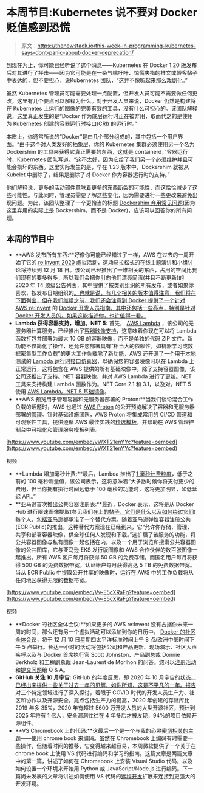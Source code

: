 # 本周节目:Kubernetes 说不要对 Docker 贬值感到恐慌

> 原文：<https://thenewstack.io/this-week-in-programming-kubernetes-says-dont-panic-about-docker-deprecation/>

到现在为止，你可能已经听说了这个消息——Kubernetes 在 Docker 1.20 版发布后对其进行了抨击——因为它可能是在一条气喘吁吁、惊慌失措的推文或博客帖子中表达的，但不要担心，[说](https://kubernetes.io/blog/2020/12/02/dont-panic-kubernetes-and-docker/)Kubernetes 团队，“这并不像听起来那么戏剧化。”

虽然 Kubernetes 管理员可能需要处理一点配置，但开发人员可能不需要做任何更改，这里有几个要点可以解释为什么。对于开发人员来说，Docker 仍然是构建将在 Kubernetes 上运行的图像的完美有效的工具，没有什么可担心的。该团队解释说，这里真正发生的是“Docker 作为底层运行时正在被弃用，取而代之的是使用为 Kubernetes 创建的[容器运行时接口(CRI)](https://kubernetes.io/blog/2016/12/container-runtime-interface-cri-in-kubernetes/) 的运行时。”

本质上，你通常所说的“Docker”是由几个部分组成的，其中包括一个用户界面。“由于这个对人类友好的抽象层，你的 Kubernetes 集群必须使用另一个名为 Dockershim 的工具来获得它真正需要的东西，这就是 containerd，”容器运行时，Kubernetes 团队写道。“这不太好，因为它给了我们另一个必须维护并且可能会损坏的东西。这里实际发生的是，早在 1.23 版本中，Dockershim 就被从 Kubelet 中删除了，结果是删除了对 Docker 作为容器运行时的支持。”

他们解释说，更多的活动部件意味着更多的东西断裂的可能性，而这恰恰减少了这些可能性。与此同时，管理员需要了解这些变化，因为需要进行一些更改来避免出现问题。为此，该团队整理了一个更恰当的标题 [Dockershim 弃用常见问题](https://kubernetes.io/blog/2020/12/02/dockershim-faq/)(因为这里弃用的实际上是 Dockershim，而不是 Docker)，应该可以回答你的所有问题。

## 本周的节目中

*   **AWS 发布所有东西:**好像你可能已经错过了一样，AWS 在过去的一周开始了它的 [re:Invent 2020](https://reinvent.awsevents.com/) 虚拟活动，这场马拉松式的在线主题演讲和小组讨论将持续到 12 月 18 日。该公司已经推出了一堆相关的东西，占用的空间比我们现有的要多得多，所以我们会把你引向他们漂亮简洁(并且不断更新)的 2020 年 T4 顶级公告列表，其中提供了按类别组织的所有发布，或者如果你喜欢，按发布日期组织的[。也就是说，有几个相关的版本值得注意，我们将在下面列出，但在我们继续之前，我们还会注意到 Docker 提供了一个针对 AWS re:Invent](https://aws.amazon.com/new/reinvent/) 的 [Docker 开发人员指南，其中还包括一些亮点，特别是针对 Docker 开发人员的。如果这能描述你，也许值得一看。](https://www.docker.com/blog/the-docker-developer-guide-to-aws-reinvent/)
*   **Lambda 获得容器支持，增加。NET 5:** 首先， [AWS Lambda](https://aws.amazon.com/lambda/) ，该公司的无服务器计算服务，已经推出了[容器映像支持](https://aws.amazon.com/blogs/aws/new-for-aws-lambda-container-image-support)，这意味着你现在可以将 Lambda 函数打包并部署为最大 10 GB 的容器映像，而不是单独的代码 ZIP 文件。新功能不仅简化了操作，还允许您部署具有“相当大的依赖性，如机器学习或数据密集型工作负载”的更大工作负载除了新功能，AWS 还开源了一个用于本地测试的 [Lambda 运行时接口仿真器](https://github.com/aws/aws-lambda-runtime-interface-emulator/)，以确保您的容器映像可以在 Lambda 上正常运行，这将包含在 AWS 提供的所有基础映像中。除了支持容器图像，该公司还推出了支持。NET 容器映像，并对 AWS Lambda 进行了更新。NET 工具来支持构建 Lambda 函数作为。NET Core 2.1 和 3.1，以及对。NET 5 使用 [AWS Lambda。NET 5 基础镜像](https://gallery.ecr.aws/lambda/dotnet)。
*   **AWS 预览用于管理容器和无服务器部署的 Proton:**当我们谈论混合工作负载的话题时，AWS 也通过 [AWS Proton](https://aws.amazon.com/proton/) 的公开预览解决了容器和无服务器部署的[管理](https://feedproxy.google.com/~r/AmazonWebServicesBlog/~3/7A6FEfOsEW4/)。针对基础设施团队，AWS Proton 将集成常用的 CI/CD 管道和可观察性工具，提供遵循 AWS 最佳实践的[精选模板](https://github.com/aws-samples/aws-proton-sample-templates)，并帮助在 AWS 管理控制台中可视化和管理服务模板列表。

[https://www.youtube.com/embed/yWXT21enYYc?feature=oembed](https://www.youtube.com/embed/yWXT21enYYc?feature=oembed)

视频

*   **Lambda 增加毫秒计费:**最后，Lambda 推出了[1 毫秒计费粒度](https://feedproxy.google.com/~r/AmazonWebServicesBlog/~3/-rbrFFJWnzc/)，低于之前的 100 毫秒测量值，该公司表示，这将意味着“大多数时候你将支付更少的费用，但当你拥有执行时间远低于 100 毫秒的功能时，这将更加明显，如低延迟 API。”
*   **亚马逊首次推出公共容器注册表:**最近，Docker 表示，这将是从 Docker Hub 进行限速图像提取(参见我们在[上的帖子，它们是什么以及如何绕过它们](https://thenewstack.io/docker-hub-limits-what-they-are-and-how-to-route-around-them/))每个人，[包括亚马逊](https://aws.amazon.com/blogs/containers/advice-for-customers-dealing-with-docker-hub-rate-limits-and-a-coming-soon-announcement/)都承诺了一个替代方案。随着亚马逊弹性容器注册公共(ECR Public)的推出，这种替代方案现在已经到来，它“允许你存储、管理、共享和部署容器映像，供全球任何人发现和下载。”这扩展了该服务的功能，将公共容器图像与私有图像一起包括在内，以及一个用于浏览和搜索公共容器图像的公共图库，它与亚马逊 EKS 发行版图像和 AWS 合作伙伴的数百张图像一起推出。所有 AWS 客户每月将获得 50 GB 的免费存储，而匿名用户每月将获得 500 GB 的免费数据带宽，认证帐户每月获得高达 5 TB 的免费数据带宽。当从 ECR Public 中提取公开共享的映像时，运行在 AWS 中的工作负载将从任何地区获得无限的数据带宽。

[https://www.youtube.com/embed/Vv-E5cXRaFg?feature=oembed](https://www.youtube.com/embed/Vv-E5cXRaFg?feature=oembed)

视频

*   **Docker 的社区全体会议:**如果更多的 AWS re:Invent 没有占据你未来一周的时间，那么还有另一个虚拟活动可以添加到你的日历中， [Docker 的社区全体会议](https://www.docker.com/blog/join-dockers-community-all-hands/)，将于 12 月 10 日星期四太平洋标准时间上午 8 点/欧洲中部时间下午 5 点举行。长达一小时的活动将包括公司和产品更新、现场演示、社区大声疾呼以及与 Docker 首席执行官 Scott Johnston、产品副总裁 Donnie Berkholz 和工程副总裁 Jean-Laurent de Morlhon 的问答。您可以[注册活动](https://goto.docker.com/community-all-hands-201210.html?utm_medium=blog)和[提交问题](http://dockr.ly/allhandsquestions)给 Q & A。
*   **GitHub 关注 10 月宇宙:** GitHub 的年度反思，即 2020 年 10 月宇宙的[状态，已经出来提供一些关于过去一年的见解，如你所知，这是不平凡的一年。](https://github.blog/2020-12-02-the-state-of-the-octoverse-2020/)[报告](https://octoverse.github.com/)对三个特定领域进行了深入探讨，着眼于 COVID 时代的开发人员生产力、社区和协作以及开源安全。亮点包括生产力的提高，2020 年创建的存储库比 2019 年多 35%，2020 年有超过 5600 万开发人员的大型开源社区，预计到 2025 年将有 1 亿人，安全漏洞往往在 4 年多后才被发现，94%的项目依赖开源组件。
*   **VS Chromebook 上的代码:**这最后一个是一个与我的心灵[密切相关的主题](https://thenewstack.io/week-programming-dogfooding-developers-chromebooks/)——使用 chrome book 来编码。虽然在 Chromebook 上编码有时需要一些操作，但随着时间的推移，它变得越来越容易，本周微软提供了一个关于在 chrome book 上使用 VS 代码进行编码和学习的指南。这篇文章是两篇文章中的第一篇，讲述了如何在 Chromebook 上安装 Visual Studio 代码，以及如何设置一个环境来开始用 Python 或 JavaScript/Node.js 进行编码。下一篇尚未发表的文章将讲述如何使用 VS 代码的[远程开发](https://marketplace.visualstudio.com/items?itemName=ms-vscode-remote.vscode-remote-extensionpack)扩展来连接到更强大的开发环境。

<svg xmlns:xlink="http://www.w3.org/1999/xlink" viewBox="0 0 68 31" version="1.1"><title>Group</title> <desc>Created with Sketch.</desc></svg>